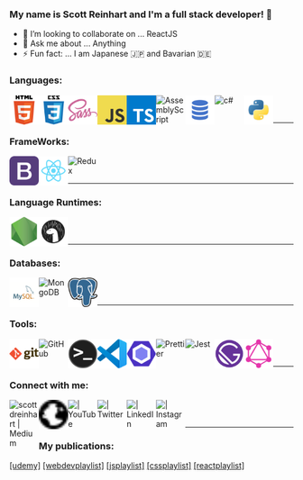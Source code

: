 ### My name is Scott Reinhart and I'm a full stack developer! 👋
- 👯 I’m looking to collaborate on ... ReactJS
- 💬 Ask me about ... Anything
- ⚡ Fun fact: ... I am Japanese 🇯🇵 and Bavarian 🇩🇪

### Languages:
<img align="left" alt="HTML5" width="52px" src="https://raw.githubusercontent.com/github/explore/80688e429a7d4ef2fca1e82350fe8e3517d3494d/topics/html/html.png" />
<img align="left" alt="CSS3" width="52px" src="https://raw.githubusercontent.com/github/explore/80688e429a7d4ef2fca1e82350fe8e3517d3494d/topics/css/css.png" />
<img align="left" alt="Sass" width="52px" src="https://raw.githubusercontent.com/github/explore/80688e429a7d4ef2fca1e82350fe8e3517d3494d/topics/sass/sass.png" />
<img align="left" alt="JavaScript" width="52px" src="https://raw.githubusercontent.com/github/explore/80688e429a7d4ef2fca1e82350fe8e3517d3494d/topics/javascript/javascript.png" />
<img align="left" alt="TypeScript" width="52px" src="https://raw.githubusercontent.com/github/explore/80688e429a7d4ef2fca1e82350fe8e3517d3494d/topics/typescript/typescript.png" />
<img align="left" alt="AssemblyScript" width="52px" src="https://avatars1.githubusercontent.com/u/28916798?s=200&v=4" />
<img align="left" alt="SQL" width="52px" src="https://raw.githubusercontent.com/github/explore/80688e429a7d4ef2fca1e82350fe8e3517d3494d/topics/sql/sql.png" />
<img align="left" alt="c#" width="52px" src="https://user-images.githubusercontent.com/19507241/64484929-d4b1cd80-d236-11e9-8bbe-1872b473bd64.png" />
<img align="left" alt="python" width="52px" src="https://raw.githubusercontent.com/github/explore/80688e429a7d4ef2fca1e82350fe8e3517d3494d/topics/python/python.png" />
<br />
<br />

---

### FrameWorks:
<img align="left" alt="BootStrap" width="52px" src="https://raw.githubusercontent.com/github/explore/80688e429a7d4ef2fca1e82350fe8e3517d3494d/topics/bootstrap/bootstrap.png" />
<img align="left" alt="React" width="52px" src="https://raw.githubusercontent.com/github/explore/80688e429a7d4ef2fca1e82350fe8e3517d3494d/topics/react/react.png" />
<img align="left" alt="Redux" width="52px" src="https://raw.githubusercontent.com/reduxjs/redux/master/logo/logo.png" />
<br />
<br />

---

### Language Runtimes:
<img align="left" alt="Node.js" width="52px" src="https://raw.githubusercontent.com/github/explore/80688e429a7d4ef2fca1e82350fe8e3517d3494d/topics/nodejs/nodejs.png" />
<img align="left" alt="Deno" width="52px" src="https://raw.githubusercontent.com/github/explore/361e2821e2dea67711cde99c9c40ed357061cf27/topics/deno/deno.png" />
<br />
<br />

---

### Databases:
<img align="left" alt="MySQL" width="52px" src="https://raw.githubusercontent.com/github/explore/80688e429a7d4ef2fca1e82350fe8e3517d3494d/topics/mysql/mysql.png" />
<img align="left" alt="MongoDB" width="52px" src="https://avatars.githubusercontent.com/u/45798453?s=200&v=4" />
<img align="left" alt="PostgreSQL" width="52px" src="https://raw.githubusercontent.com/github/explore/80688e429a7d4ef2fca1e82350fe8e3517d3494d/topics/postgresql/postgresql.png" />
<br />
<br />

---

### Tools:
<img align="left" alt="Git" width="52px" src="https://raw.githubusercontent.com/github/explore/80688e429a7d4ef2fca1e82350fe8e3517d3494d/topics/git/git.png" />
<img align="left" alt="GitHub" width="52px" src="https://github.githubassets.com/images/modules/logos_page/Octocat.png" />
<img align="left" alt="terminal" width="52px" src="https://raw.githubusercontent.com/github/explore/80688e429a7d4ef2fca1e82350fe8e3517d3494d/topics/terminal/terminal.png" />
<img align="left" alt="Visual Studio Code" width="52px" src="https://raw.githubusercontent.com/github/explore/80688e429a7d4ef2fca1e82350fe8e3517d3494d/topics/visual-studio-code/visual-studio-code.png" />
<img align="left" alt="ESLint" width="52px" src="https://raw.githubusercontent.com/github/explore/80688e429a7d4ef2fca1e82350fe8e3517d3494d/topics/eslint/eslint.png" />
<img align="left" alt="Prettier" width="52px" src="https://avatars.githubusercontent.com/u/25822731?s=200&v=4" />
<img align="left" alt="Jest" width="52px" src="https://user-images.githubusercontent.com/10525473/50372432-95dcd880-0611-11e9-9432-58de9be26b3b.png" />
<img align="left" alt="Gatsby" width="52px" src="https://raw.githubusercontent.com/github/explore/e94815998e4e0713912fed477a1f346ec04c3da2/topics/gatsby/gatsby.png" />
<img align="left" alt="GraphQL" width="52px" src="https://raw.githubusercontent.com/github/explore/80688e429a7d4ef2fca1e82350fe8e3517d3494d/topics/graphql/graphql.png" />
<br />
<br />

---

### Connect with me:
<img align="left" alt="scottdreinhart | Medium" width="52px" src="https://cdn.jsdelivr.net/npm/simple-icons@3.4.1/icons/medium.svg" />
<img align="left" alt="" width="52px" src="https://raw.githubusercontent.com/iconic/open-iconic/master/svg/globe.svg" />
<img align="left" alt=" | YouTube" width="52px" src="https://cdn.jsdelivr.net/npm/simple-icons@v3/icons/youtube.svg" />
<img align="left" alt=" | Twitter" width="52px" src="https://cdn.jsdelivr.net/npm/simple-icons@v3/icons/twitter.svg" />
<img align="left" alt=" | LinkedIn" width="52px" src="https://cdn.jsdelivr.net/npm/simple-icons@v3/icons/linkedin.svg" />
<img align="left" alt=" | Instagram" width="52px" src="https://cdn.jsdelivr.net/npm/simple-icons@v3/icons/instagram.svg" />
<br />
<br />

---

### My publications:
<a href="http://www.tempdomain.com">[udemy]</a>
<a href="https://www.tempdomain.com">[webdevplaylist]</a>
<a href="https://www.youtube.com/playlist?list=##################################">[jsplaylist]</a>
<a href="https://www.youtube.com/playlist?list=################################">[cssplaylist]</a>
<a href="https://www.youtube.com/playlist?list=##################################">[reactplaylist]</a>
<br />
<br />
